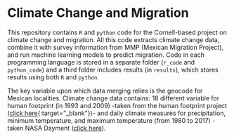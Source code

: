 # Climate Change and Migration

This repository contains `R` and `python` code for the Cornell-based project on climate change and migration. All this code extracts climate change data, combine it with survey information from MMP (Mexican Migration Project), and run machine learning models to predict migration. Code in each programming language is stored in a separate folder (`r_code` and `python_code`) and a third folder includes results (in `results`), which stores results using both `R` and `python`.

The key variable upon which data merging relies is the geocode for Mexican localities. Climate change data contains: 18 different variable for human footprint (in 1993 and 2009) -taken from the human footprint project ([click here](https://wcshumanfootprint.org/){:target="_blank"})- and daily climate measures for precipitation, minimum temperature, and maximum temperature (from 1980 to 2017) - taken NASA Dayment ([click here](https://daymet.ornl.gov/)).
